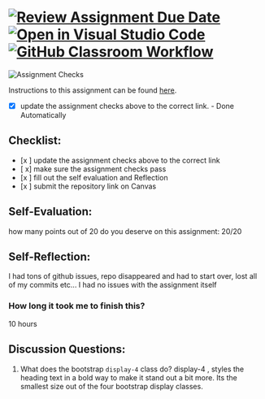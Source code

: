 [![Review Assignment Due Date](https://classroom.github.com/assets/deadline-readme-button-24ddc0f5d75046c5622901739e7c5dd533143b0c8e959d652212380cedb1ea36.svg)](https://classroom.github.com/a/60T8jdNU)
[![Open in Visual Studio Code](https://classroom.github.com/assets/open-in-vscode-718a45dd9cf7e7f842a935f5ebbe5719a5e09af4491e668f4dbf3b35d5cca122.svg)](https://classroom.github.com/online_ide?assignment_repo_id=11962873&assignment_repo_type=AssignmentRepo)
[![GitHub Classroom Workflow](https://github.com/IT3049C-Lively-FA23/chatting-application-aschwir/actions/workflows/classroom.yml/badge.svg)](https://github.com/IT3049C-Lively-FA23/chatting-application-aschwir/actions/workflows/classroom.yml)
=====================
![Assignment Checks](https://github.com/IT3049C/Chatting-Application/workflows/Assignment%20Checks/badge.svg)

Instructions to this assignment can be found [here](https://reedws.github.io/IT3049C/coursework/labs/chatting-app/).
- [x] update the assignment checks above to the correct link. - Done Automatically
## Checklist:
- [x ] update the assignment checks above to the correct link
- [ x] make sure the assignment checks pass
- [x ] fill out the self evaluation and Reflection
- [x ] submit the repository link on Canvas

## Self-Evaluation:

how many points out of 20 do you deserve on this assignment: 
20/20
## Self-Reflection:
<!-- Write your self-reflection under this line -->
I had tons of github issues, repo disappeared and had to start over, lost all of my commits etc... I had no issues with the assignment itself
### How long it took me to finish this?
10 hours

## Discussion Questions:
1. What does the bootstrap `display-4` class do?
display-4 , styles the heading text in a bold way to make it stand out a bit more. Its the smallest size out of the four bootstrap display classes. 
